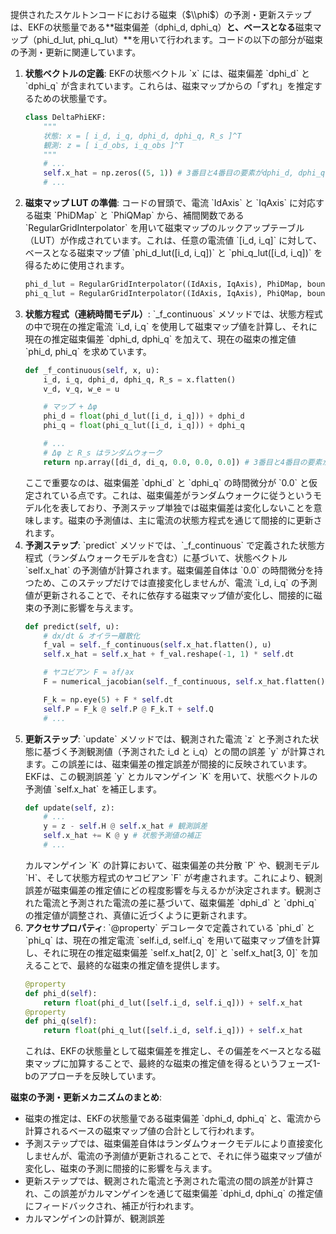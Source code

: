 提供されたスケルトンコードにおける磁束（$\\phi$）の予測・更新ステップは、EKFの状態量である**磁束偏差（dphi\_d, dphi\_q）**と、ベースとなる**磁束マップ（phi\_d\_lut, phi\_q\_lut）**を用いて行われます。コードの以下の部分が磁束の予測・更新に関連しています。

1.  **状態ベクトルの定義**:
    EKFの状態ベクトル \`x\` には、磁束偏差 \`dphi\_d\` と \`dphi\_q\` が含まれています。これらは、磁束マップからの「ずれ」を推定するための状態量です。
    ``` python
    class DeltaPhiEKF:
        """
        状態: x = [ i_d, i_q, dphi_d, dphi_q, R_s ]^T
        観測: z = [ i_d_obs, i_q_obs ]^T
        """
        # ...
        self.x_hat = np.zeros((5, 1)) # 3番目と4番目の要素がdphi_d, dphi_qの推定値
        # ...
    ```
2.  **磁束マップ LUT の準備**:
    コードの冒頭で、電流 \`IdAxis\` と \`IqAxis\` に対応する磁束 \`PhiDMap\` と \`PhiQMap\` から、補間関数である \`RegularGridInterpolator\` を用いて磁束マップのルックアップテーブル（LUT）が作成されています。これは、任意の電流値 \`\[i\_d, i\_q\]\` に対して、ベースとなる磁束マップ値 \`phi\_d\_lut(\[i\_d, i\_q\])\` と \`phi\_q\_lut(\[i\_d, i\_q\])\` を得るために使用されます。
    ``` python
    phi_d_lut = RegularGridInterpolator((IdAxis, IqAxis), PhiDMap, bounds_error=False, fill_value=None)
    phi_q_lut = RegularGridInterpolator((IdAxis, IqAxis), PhiQMap, bounds_error=False, fill_value=None)
    ```
3.  **状態方程式（連続時間モデル）**:
    \`\_f\_continuous\` メソッドでは、状態方程式の中で現在の推定電流 \`i\_d, i\_q\` を使用して磁束マップ値を計算し、それに現在の推定磁束偏差 \`dphi\_d, dphi\_q\` を加えて、現在の磁束の推定値 \`phi\_d, phi\_q\` を求めています。
    ``` python
    def _f_continuous(self, x, u):
        i_d, i_q, dphi_d, dphi_q, R_s = x.flatten()
        v_d, v_q, w_e = u

        # マップ + Δφ
        phi_d = float(phi_d_lut([i_d, i_q])) + dphi_d
        phi_q = float(phi_q_lut([i_d, i_q])) + dphi_q

        # ...
        # Δφ と R_s はランダムウォーク
        return np.array([di_d, di_q, 0.0, 0.0, 0.0]) # 3番目と4番目の要素がdphi_d, dphi_qの時間微分
    ```
    ここで重要なのは、磁束偏差 \`dphi\_d\` と \`dphi\_q\` の時間微分が \`0.0\` と仮定されている点です。これは、磁束偏差がランダムウォークに従うというモデル化を表しており、予測ステップ単独では磁束偏差は変化しないことを意味します。磁束の予測値は、主に電流の状態方程式を通じて間接的に更新されます。
4.  **予測ステップ**:
    \`predict\` メソッドでは、\`\_f\_continuous\` で定義された状態方程式（ランダムウォークモデルを含む）に基づいて、状態ベクトル \`self.x\_hat\` の予測値が計算されます。磁束偏差自体は \`0.0\` の時間微分を持つため、このステップだけでは直接変化しませんが、電流 \`i\_d, i\_q\` の予測値が更新されることで、それに依存する磁束マップ値が変化し、間接的に磁束の予測に影響を与えます。
    ``` python
    def predict(self, u):
        # dx/dt & オイラー離散化
        f_val = self._f_continuous(self.x_hat.flatten(), u)
        self.x_hat = self.x_hat + f_val.reshape(-1, 1) * self.dt

        # ヤコビアン F ≈ ∂f/∂x
        F = numerical_jacobian(self._f_continuous, self.x_hat.flatten(), u)

        F_k = np.eye(5) + F * self.dt
        self.P = F_k @ self.P @ F_k.T + self.Q
        # ...
    ```
5.  **更新ステップ**:
    \`update\` メソッドでは、観測された電流 \`z\` と予測された状態に基づく予測観測値（予測された i\_d と i\_q）との間の誤差 \`y\` が計算されます。この誤差には、磁束偏差の推定誤差が間接的に反映されています。EKFは、この観測誤差 \`y\` とカルマンゲイン \`K\` を用いて、状態ベクトルの予測値 \`self.x\_hat\` を補正します。
    ``` python
    def update(self, z):
        # ...
        y = z - self.H @ self.x_hat # 観測誤差
        self.x_hat += K @ y # 状態予測値の補正
        # ...
    ```
    カルマンゲイン \`K\` の計算において、磁束偏差の共分散 \`P\` や、観測モデル \`H\`、そして状態方程式のヤコビアン \`F\` が考慮されます。これにより、観測誤差が磁束偏差の推定値にどの程度影響を与えるかが決定されます。観測された電流と予測された電流の差に基づいて、磁束偏差 \`dphi\_d\` と \`dphi\_q\` の推定値が調整され、真値に近づくように更新されます。
6.  **アクセサプロパティ**:
    \`@property\` デコレータで定義されている \`phi\_d\` と \`phi\_q\` は、現在の推定電流 \`self.i\_d, self.i\_q\` を用いて磁束マップ値を計算し、それに現在の推定磁束偏差 \`self.x\_hat\[2, 0\]\` と \`self.x\_hat\[3, 0\]\` を加えることで、最終的な磁束の推定値を提供します。
    ``` python
    @property
    def phi_d(self):
        return float(phi_d_lut([self.i_d, self.i_q])) + self.x_hat
    @property
    def phi_q(self):
        return float(phi_q_lut([self.i_d, self.i_q])) + self.x_hat
    ```
    これは、EKFの状態量として磁束偏差を推定し、その偏差をベースとなる磁束マップに加算することで、最終的な磁束の推定値を得るというフェーズ1-bのアプローチを反映しています。

**磁束の予測・更新メカニズムのまとめ**:

  - 磁束の推定は、EKFの状態量である磁束偏差 \`dphi\_d, dphi\_q\` と、電流から計算されるベースの磁束マップ値の合計として行われます。
  - 予測ステップでは、磁束偏差自体はランダムウォークモデルにより直接変化しませんが、電流の予測値が更新されることで、それに伴う磁束マップ値が変化し、磁束の予測に間接的に影響を与えます。
  - 更新ステップでは、観測された電流と予測された電流の間の誤差が計算され、この誤差がカルマンゲインを通じて磁束偏差 \`dphi\_d, dphi\_q\` の推定値にフィードバックされ、補正が行われます。
  - カルマンゲインの計算が、観測誤差